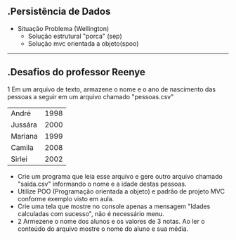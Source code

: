 .Persistência de Dados
-------------
- Situação Problema (Wellington)
	- Solução estrutural "porca" (sep)
	- Solução mvc orientada a objeto(spoo)
-------------
.Desafios do professor Reenye
-------------
1 Em um arquivo de texto, armazene o nome e o ano de nascimento das pessoas a seguir em um arquivo chamado "pessoas.csv"
	<table border = 0>
		<tr><td>André</td><td>1998</td></tr>
		<tr><td>Jussára</td><td>2000</td></tr>
		<tr><td>Mariana</td><td>1999</td></tr>
		<tr><td>Camila</td><td>2008</td></tr>
		<tr><td>Sirlei</td><td>2002</td></tr>
	</table>
- Crie um programa que leia esse arquivo e gere outro arquivo chamado "saida.csv" informando o nome e a idade destas pessoas.
- Utilize POO (Programação orientada a objeto) e padrão de projeto MVC conforme exemplo visto em aula.
- Crie uma tela que mostre no console apenas a mensagem "Idades calculadas com sucesso", não é necessário menu.
- 2 Armezene o nome dos alunos e os valores de 3 notas. Ao ler o conteúdo do arquivo mostre o nome do aluno e sua média.
